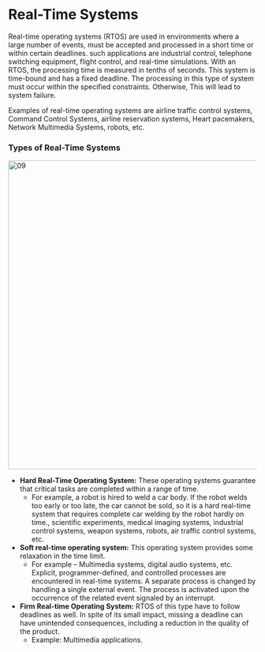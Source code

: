 # Real-Time Systems

Real-time operating systems (RTOS) are used in environments where a large number of events, must be accepted and processed in a short time or within certain deadlines. such applications are industrial control, telephone switching equipment, flight control, and real-time simulations. With an RTOS, the processing time is measured in tenths of seconds. This system is time-bound and has a fixed deadline. The processing in this type of system must occur within the specified constraints. Otherwise, This will lead to system failure.

Examples of real-time operating systems are airline traffic control systems, Command Control Systems, airline reservation systems, Heart pacemakers, Network Multimedia Systems, robots, etc.

### Types of Real-Time Systems

<img width="626" alt="09" src="https://github.com/Rajendran2201/operating-systems/assets/137254223/c01d245a-66b3-4099-b9d9-78f37c94da87">


- **Hard Real-Time Operating System:** These operating systems guarantee that critical tasks are completed within a range of time.
    - For example, a robot is hired to weld a car body. If the robot welds too early or too late, the car cannot be sold, so it is a hard real-time system that requires complete car welding by the robot hardly on time., scientific experiments, medical imaging systems, industrial control systems, weapon systems, robots, air traffic control systems, etc.
- **Soft real-time operating system:** This operating system provides some relaxation in the time limit.
    - For example – Multimedia systems, digital audio systems, etc. Explicit, programmer-defined, and controlled processes are encountered in real-time systems. A separate process is changed by handling a single external event. The process is activated upon the occurrence of the related event signaled by an interrupt.
- **Firm Real-time Operating System:** RTOS of this type have to follow deadlines as well. In spite of its small impact, missing a deadline can have unintended consequences, including a reduction in the quality of the product.
    - Example: Multimedia applications.

